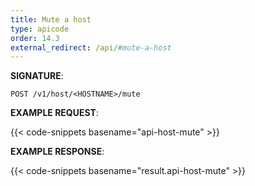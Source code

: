 ```yaml
---
title: Mute a host
type: apicode
order: 14.3
external_redirect: /api/#mute-a-host
---
```



**SIGNATURE**:

`POST /v1/host/<HOSTNAME>/mute`

**EXAMPLE REQUEST**:

{{< code-snippets basename="api-host-mute" >}}

**EXAMPLE RESPONSE**:

{{< code-snippets basename="result.api-host-mute" >}}

